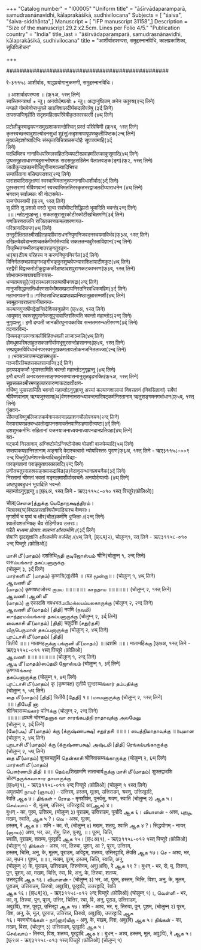 +++
"Catalog number" = "I00005"
"Uniform title" = "āśīrvādaparamparā, samudrasnānavidhi, kālaprakāśikā, sudhivilocana"
Subjects = [ "śaiva", "śaiva-siddhānta",]
Manuscript = [ "IFP manuscript 31158",]
Description = "Size of the manuscript 29.2 x2.5cm. Lines per Folio 4/5."
"Publication country" = "India"
title_iast = "āśīrvādaparamparā, samudrasnānavidhi, kālaprakāśikā, sudhivilocana"
title = "आशीर्वादपरम्परा, समुद्रस्नानविधि, कालप्रकाशिका, सुधिविलोचन"

+++
  
#################################################  
  
  
रे-३११५८ आशीर्वादः, श्राद्धप्रयोगानुक्रमणी, समुद्रस्नानविधिः।   
  
  
॥ आशार्वादपरम्परा ॥ (फ़्१अ, १स्त् लिने)  
स्वस्तिमन्त्रार्था + न्तु। अनयोर्दम्पत्योः + न्तु। अद्यानुष्ठितम् अनेन चतुरश्र(२न्द् लिने)  
मण्डले गोमयेनोप्तभूतले साग्रविशालदीर्घकदलीपत्रेषु (३र्द् लिने)  
तापसपाणिगृहीति सदृशमहिलापरिवेषीकृतकारवल्ली (४थ् लिने)  
    
प्रटोलीकूश्माद्वयपनसमुखशाकसन्दोश्चित् प्रस्तं परिवेषिणी (फ़्१ब्, १स्त् लिने)  
कृतस्वच्छस्वादुशाल्योदनसुधां शु(सु)सदृशमाषापूपषष्कुलीपिष्टक(२न्द् लिने)  
मुख्यलेह्यशोष्यादिभिः संस्कृतविचित्रान्नसन्दोहैः सूपत्रयमाहि(३र्द्   
लिने)  
षदधिभिश्च नानाविधपरिमलसहितदिव्यपटीरप्रवाहमल्लिकाकुसुमादि(४थ् लिने)  
पुष्पसमूहसाधारणबहुसन्तोषगतः सदसमूहसहितेन येलालवङ्क(ङ्ग)(फ़्२, १स्त् लिने)  
जातीकुन्दप्रच्छमरीचिपूगीनागवल्यादिभिश्च   
सन्तर्पिताना वसिष्ठपराशर(२न्द् लिने)  
पाराशयादिसदृक्षाणां स्वस्वाभिमतानुरूपनानाविधाशीर्वाद(३र्द् लिने)  
पुरस्सराणां श्रीवैष्णवानां स्वस्वाभिमततिरस्कृतभरद्वाजतदीय्याराधनेन (४थ् लिने)  
भगवान् सर्वात्मकः श्री गोदासमेत-  
राजगोपस्वामी (फ़्२ब्, १स्त् लिने)  
सु प्रीति सु प्रसन्नो वरदो भूत्वा सर्वाभीष्टसिद्धिप्रदो भूयादिति भवन्ते(२न्द् लिने)  
॥॥।न्तोऽनुग्रहन्तु। सकलसुरासुरकोटीरकोटीखचितमणि(३र्द् लिने)  
गणकिरणराजनि राजितचरणकमलशरणागत-  
परित्राणादिसप्त(४थ् लिने)  
तन्तुदीक्षितलक्ष्मीसहितहयग्रीवाराधननिपुणनिजवदनस्वयमाविर्भव(फ़्३अ, १स्त् लिने)  
दखिलवेदवेदान्तशब्दतर्कमीमांसेत्यादि सकलतन्त्रदुरैरताविज्ञान(२न्द् लिने)  
विजृम्भितगम्भीरगङ्गातरङ्गतुरङ्ग-  
धा(या)टीत्य परिहस्य न करणनिपुणनिरर्गल(३र्द् लिने)  
विनिर्गलदम्भप्रसङ्गभङ्गीभङ्कुरशुष्कोपन्यासशिक्षापाटीमकुट(४थ् लिने)  
रटद्वैरी विद्वत्करोटीकुट्टाकक्रीडाष्टादशपुराणकटकाभरण(फ़्३ब्, १स्त् लिने)  
शोभायमानपद्मपद्मविनायस-  
धन्यतमवसुऐ(ज)रास्थलवास्तव्यश्रीभगवद्रा(२न्द् लिने)  
मानुजसिद्धान्तनिर्धारणसार्वभौमसम्प्रदायनिरतनिरवधिकमहिम(३र्द् लिने)  
महाभागवतगो॥।गरिष्ठसाधिष्टब्रह्मष्ठब्रह्मनिष्ठालूक्षासम्मर्शी(४थ् लिने)  
स्वमूहानवरश्लाघनीयानन्त-  
कल्याणगुणश्रीमद्वेदान्तिदेशिकानुग्रहेण (फ़्४अ, १स्त् लिने)  
आयुष्मत् स्वरूसुगुणानेकसुपुत्रावाप्तिरस्त्विति भवन्तो महान्तोऽ(२न्द् लिने)  
नुगृह्मऩ्तु। इमौ दम्पती जानकीरघुनायकाविव सन्ततमरुन्धतीरमप्ण(३र्द् लिने)  
वदनारविन्द-  
दिव्यमङ्गलमन्त्रावलीविहितधवली लाजाञ्जलि(४थ् लिने)  
होमधूमपरिमलाहुतसकलगीर्वाणभूसुरसन्दोहसानन्द(फ़्४ब्, १स्त् लिने)  
सम्प्रयुक्तविविधार्चनपरस्परमुखकमलावलोकनजनितलज्जा(२न्द् लिने)  
॥।भवसञ्जातमन्दहासमधुक-  
मञ्जरीरञ्चितसकलसामाजि(३र्द् लिने)  
हृदयपङ्कजौ भूयास्तामिति भवन्तो महान्तोऽनुगृह्णन्तु (४थ् लिने)  
इमौ दम्पती अनवरतसत्सङ्गमानसम्पासनानुसृतदृढभक्ति(फ़्५अ, १स्त् लिने)  
सुप्रसन्नलक्ष्मीरमणहुलतरकरुणाकटाक्षवीक्षण-  
वर्धिष्णु भूयास्तामिति भवन्तो महान्तोऽनुगृह्णन्तु अस्यां कल्याणशालायां निवसतनं (निवसितानां) सर्वेषां श्रीवैष्णवानाम् ऋग्यजुस्सामा[थ]र्वणस्नानसन्ध्यावन्दनादिषट्कर्मनिरतानाम् ऋतुसङ्गमनगर्भाधान(फ़्५ब्, १स्त् लिने)  
पुंसवन-  
सीमन्तविष्णुबलिजातकर्मनामकरणान्नप्राशनचौलोपनयन(२न्द् लिने)  
वेदपारायणव्रतबन्धव्रतोद्यापनसमावर्तनपाणिग्रहणादीत्यष्टा(३र्द् लिने)  
दशशुभकर्मभिः सहितानां यजनयाजनाध्ययनाध्यापनदानप्रतिग्रहा(४थ् लिने)  
ख्य-  
षट्कर्म निरतानाम् अग्निष्टोमोऽग्निष्टोमोक्य षोडशी वाजपेय्यादि(५थ् लिने)  
सप्तपाकयज्ञनिरतानाम् अङ्गादि वेदाश्चत्वारो न्योयविस्तरः पुराण[फ़्६अ, १स्त् लिने - ऋए३११५८-००९ २न्द् पिच्तुरे]धर्मशास्त्रेत्यादिचतुर्दशविद्या-  
पारङ्गतानां पराङ्कुशपरकालादि(२न्द् लिने)  
प्रणीतचतुस्सहस्रसङ्ख्याकद्राविढ(ड)वेदानुसन्धानप्रवचनैक(३र्द् लिने)  
निरतानां श्रीमतां भवतां मङ्गलमाशीर्वादवचनैः अनयोर्दम्पत्योः (४थ् लिने)  
अष्टपुत्रबहुधनं भूयादिति भवन्तो   
महान्तोऽनुगृह्णन्तु॥ [फ़्६अ, १स्त् लिने - ऋए३११५८-०१० १स्त् पिच्तुरे(फ़ोलिओ)]   
  
चौल[சௌள]த்துக்கு யெதோநக்ஷத்திரம்।  
चित्राश्व(श्र)विष्ठाहस्ताश्विपौष्णादियाश्च वैष्णवाः।  
मृगशीर्षं च पुष्यं च क्षौर(चौल)कर्मणि *पूजिताः॥*(२न्द् लिने)  
श्वातीवशतभिषक् चैव रोहिणीत्रय उत्तराः।  
षडैते *मध्यमा प्रोक्ताः बालानां क्षौरकर्मणि॥*(३र्द् लिने)  
शेषाणि द्वादशृक्षाणि *क्षौरकर्मणि वर्जयेत्।*(४थ् लिने, [फ़्६ब्(२), चोलुम्न्१, स्त् लिने - ऋए३११५८-०१० २न्द् पिच्तुरे।फ़ोलिओ])  
  
மாசி ௴(மாதம்) दशतिथिநதி குடிஜோஸ்யம் श्रीनि(चोलुम्न् १, २न्द् लिने)  
वासய்யங்கார் தகப்பனாருக்கு   
(चोलुम्न् ३, ३र्द् लिने)  
மார்களி ௴ (மாதம்) कृष्णत्रि(तृ)तीयै ॥।यह மூன்றா॥। (चोलुम्न् १, ४थ् लिने)  
ஆவணி ௴   
(மாதம்) कृष्णषष्टजोस्य ருமய ॥॥॥॥॥। காறதாய ॥॥॥॥॥। (चोलुम्न् २, १स्त् लिने)  
ஆவணி।ஆனி ௴  
(மாதம்) கு एकादशि नषधभतமபிமக்லயய்யலகாருக்கு (चोलुम्न् २, २न्द् लिने)  
ஆவணி ௴(மாதம்) [திதி] नवमि (நவமி)  
ஸுந்தரமய்யங்கார் தகய்யனாருக்கு (चोलुम्न् २, ३र्द् लिने)  
வைகாசி ௴(மாதம்) [திதி] चतुर्दशि (சதுர்தசி)   
வீருபெருமாள் தகப்பனாருக்கு (चोलुम्न् २, ४थ् लिने)  
புரட்டாசி ௴(மாதம்) [திதி]   
 त्रितीयै ॥॥। मातामहருக்கு பங்குனி ௴(மாதம்) ॥॥दशमि ॥॥। मातामहिக்கு [फ़्७अ, १स्त् लिने - ऋए३११५८-०११ १स्त् पिच्तुरे।फ़ोलिओ]   
ஆவணி ॥॥॥॥॥॥॥॥ (चोलुम्न् १, २न्द् लिने)  
ஆடி ௴(மாதம்)ஸப்தமி ஜோஸ்யம் (चोलुम्न् १, ३र्द् लिने)  
कृष्णय्यங்கார்   
தகப்பனாருக்கு (चोलुम्न् १, ४थ् लिने)  
புரட்டாசி ௴(மாதம்) कृ (कृष्णपक्ष) तृतीयै सुन्दरय्यங்கார் தம்பதிக்கு   
(चोलुम्न् १, ५थ् लिने)  
தை ௴(மாதம்) [திதி] त्रितीयै [தேதி] १॥।மாமனாருக்கு (चोलुम्न् २, १स्त् लिने)  
॥॥।தியேதீ னா   
श्रीनिवासय्यங்கார் पत्निக்கு (चोलुम्न् २, २न्द् लिने)  
॥॥॥॥॥प्रथमे चोरनाதனாக வா சாரங்கபத்நி ராதாவுக்கு அலமேலு  
(चोलुम्न् २, ३र्द् लिने)  
(மேர்படி) ௴(மாதம்) க்ரு (க்ருஷ்ணபக்ஷ) சதுர்தசி ॥॥॥। ஸபத்நிமாதாவுக்கு ॥॥யுமான  
(चोलुम्न् २, ४थ् लिने)  
புறடாசி ௴(மாதம்) க்ரு (க்ருஷ்ணபக்ஷ) அஷ்டமி [திதி] ரெங்கய்யங்காருக்கு   
(चोलुम्न् २, ५थ् लिने)  
தை ௴(மாதம்) शुक्लचतुर्थि தென்காசி श्रीनिवासय्यங்காருக்கு (चोलुम्न् २, ६थ् लिने)  
மார்களி ௴(மாதம்)  
பௌர்ணமி திதி ॥॥॥ தெய்வशिखामणि ताताचार्यருக்கு மாசி ௴(மாதம்) शुक्लद्वादशि चोरणதருக்கவாசார தாயாருக்கு  
[फ़्७ब्(१), - ऋए३११५८-०११ २न्द् पिच्तुरे।फ़ोलिओ] (चोलुम्न् १ १स्त् लिने)  
अमृतयोगं நாயர் (ஞாயர்) - उत्तिरम्, हस्तम्, मूलम्, उत्तिराडम्, श्रवणु, उत्तिरट्टादि,  
रेवति ஆக ७। திங்கள் - ரோம - मृगशीर्षम्, पुनर्वसु, श्रवण, स्वाति (चोलुम्न् २) ஆக ५। செவ்வாய் - रो, मूलम्, उत्तिरम्, उत्तिरट्टादि आ(ஆக) ४।  
बुधन् - का, पूरम्, उत्तिरम्, (चोलुम्न् ३) पूराडम्, उत्तिराडम्, पूर्यादि ஆக ६। வியாளன் - अश्व, புநபூ, मखम्, स्वाति, ஆக ५ ?। வெ - अश्व, मूलम्,   
हस्तम्, रे ஆக ४। शनि - का, रो, (चोलुम्न् ४) मखम्, शतयु, श्वाति ஆக ४ ?। सिद्धयोगम् - नायर् (ஞாயர்) अश्व, भर, का, रोमु, तिरु, पुनपु, ॥। पूरम्, चित्ति,  
स्वाति, पूराडम्, शतय्य, पूरट्टादि ஆக १५। [फ़्८अ(१), - ऋए३११५८-०१२ १स्त् पिच्तुरे।फ़ोलिओ] (चोलुम्न् १) திங்கள் - अश्व, भर, तिरुवा, पूशम्, आ ?, पूरम्, उत्तिरम्,  
हस्तम्, चित्ति, अनु, के, मूलम्, पूराडम्, अविट्टम्, शतय्य, उत्तिरट्टादि, लेवति ஆக १७। செ - अश्व, भर, का, मृधन। पूशम्, ॥॥।, मखम्, पूरम्, हस्तम्, चित्ति, स्वाति, अनु,  
(चोलुम्न् २) के, पूराडम्, उत्तिराडम्, तिरुवोणम्, अवु(अवि), रे ஆக १९ ?। बुधन् - भर, रो, मृ, तिरुवा, पुन, पूशम्, आ, मखम्, चित्ति, स्वा, वि, अनु, के, तिरुवा, शतय्य,   
उत्तरट्टादि ஆக १६। வியாளன் - (चोलुम्न् ३) भर, आ, पूरम्, हस्तम्, चित्ति, विशा, अनु, के, मूलम्, पूराडम्, उत्तिराडम्, तिरुवो, अवु(वि), पूरट्टादि, उत्तरट्टादि, रेवति  
ஆக १६। [फ़्८ब्(२), - ऋए३११५८-०१२ २न्द् पिच्तुरे।फ़ोलिओ] (चोलुम्न् १)।, வெள்ளி - भर, का, मृ, तिरुवा, पुन, पूरम्, उत्तिर, चित्तिर, स्वा, वि, अनु, पूराड, उत्तिराडम्,  
अवु(वि), शत, पूरट्टा, उत्तिरट्टा ஆக १७। शनि - अश्व, भर, मृ, तिरुवा, पुन, पूशम्, (चोलुम्न् २) पूरम्, विश, अनु, के, मूल, पूरराड, उत्तिराड, तिरुवो, अवु(वि), उत्तरट्टादि ஆக  
१६। मरणयोगங்கள் - நா(ஞா)யிரு - अनु, के, मखम्, विश, अवु(वि) ஆக ५। திங்கள் - का, मखम्, विशा, (चोलुम्न् ३) उत्तिराडम्, पूरट्टादि ஆக ५।   
செவ்வாய் - तिरुवा, विश, शतय्य, पूरट्टादि ஆக ४। बुधन् - अश्व, हस्तम्, मूल, अवु(वि), रे ஆக ५। [फ़्९अ - ऋए३११५८-०१३ १स्त् पिच्तुरे।फ़ोलिओ] (चोलुम्न् १)  
  
  
  
  
